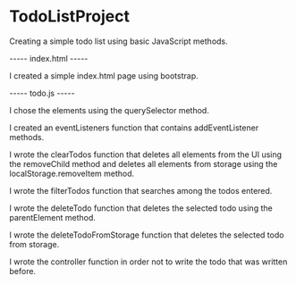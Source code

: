 # TodoListProject
Creating a simple todo list using basic JavaScript methods.

----- index.html -----

I created a simple index.html page using bootstrap.

----- todo.js -----

I chose the elements using the querySelector method.

I created an eventListeners function that contains addEventListener methods.

I wrote the clearTodos function that deletes all elements from the UI using the removeChild method and deletes all elements from storage using the localStorage.removeItem method.

I wrote the filterTodos function that searches among the todos entered.

I wrote the deleteTodo function that deletes the selected todo using the parentElement method.

I wrote the deleteTodoFromStorage function that deletes the selected todo from storage.

I wrote the controller function in order not to write the todo that was written before.
